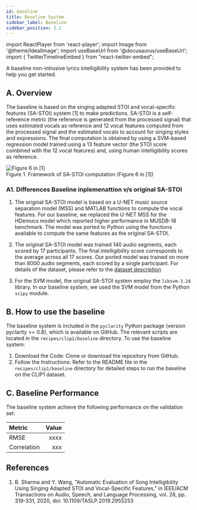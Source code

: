 ```yaml
---
id: baseline
title: Baseline System
sidebar_label: Baseline
sidebar_position: 3.2
---
```

import ReactPlayer from 'react-player';
import Image from '@theme/IdealImage';
import useBaseUrl from '@docusaurus/useBaseUrl';
import { TwitterTimelineEmbed } from "react-twitter-embed";

A baseline non-intrusive lyrics intelligibility system has been provided to help you get started.

## A. Overview

The baseline is based on the singing adapted STOI and vocal-specific features (SA-STOI) system [1] to make predictions. 
SA-STOI is a self-reference metric (the reference is generated from the processed signal) that uses estimated vocals as 
reference and 12 vocal features computed from the processed signal and the estimated vocals to 
account for singing styles and expressions. The final computation is obtained by using a SVM-based regression model trained 
using a 13 feature vector (the STOI score combined with the 12 vocal features) and, using human intelligibility scores as reference.

<div style={{textAlign:'center'}}>
<Image 
    img={require('../../../static/img/clip1/sastoi.gif')} 
    alt="Figure 6 in [1]" 
    style={{'maxHeight':'400px','width':'auto'}}
/>
    <div>Figure 1. Framework of SA-STOI computation (Figure 6 in [1])</div> 
</div>

### A1. Differences Baseline inplemenattion v/s original SA-STOI
1. The original SA-STOI model is based on a U-NET music source separation model (MSS) and MATLAB functions to compute the vocal features.
For our baseline, we replaced the U-NET MSS for the HDemucs model which reported higher performance in MUSDB-18 benchmark.
The model was ported to Python using the functions available to compute the same features as the original SA-STOI.

2. The original SA-STOI model was trained 140 audio segments, each scored by 17 participants. 
The final intelligibility score corresponds to the average across all 17 scores. Our ported model was trained on more 
than 8000 audio segments, each scored by a single participant. For details of the dataset, please refer to the [dataset description](data)

3. For the SVM model, the original SA-STOI system employ the `libsvm-3.24` library. In our baseline system, we used the
SVM model from the Python `scipy` module.

## B. How to use the baseline

The baseline system is included in the `pyclarity` Python package (version pyclarity >= 0.8), which is available on GitHub. 
The relevant scripts are located in the `recipes/clip1/baseline` directory. To use the baseline system:

1. Download the Code: Clone or download the repository from GitHub.
2. Follow the Instructions: Refer to the README file in the `recipes/clip1/baseline` directory for detailed steps to run the baseline on the CLIP1 dataset.


## C. Baseline Performance

The baseline system achieve the following performance on the validation set:

| Metric      | Value | 
|:------------|------:| 
| RMSE        |  xxxx | 
| Correlation |   xxx |


## References 

1. B. Sharma and Y. Wang, "Automatic Evaluation of Song Intelligibility Using Singing Adapted STOI and Vocal-Specific Features," in IEEE/ACM Transactions on Audio, Speech, and Language Processing, vol. 28, pp. 319-331, 2020, doi: 10.1109/TASLP.2019.2955253